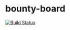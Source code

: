 # bounty-board

[![Build Status](https://travis-ci.org/Tetrasol/bounty-board.svg?branch=master)](https://travis-ci.org/Tetrasol/bounty-board)

